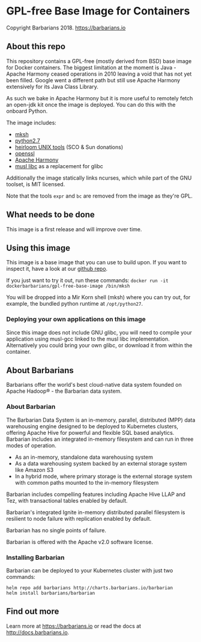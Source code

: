 # GPL-free Base Image for Containers

Copyright Barbarians 2018. https://barbarians.io

## About this repo

This repository contains a GPL-free (mostly derived from BSD) base image for Docker containers. The biggest limitation at the moment is Java - Apache Harmony ceased operations in 2010 leaving a void that has not yet been filled. Google went a different path but still use Apache Harmony extensively for its Java Class Library.

As such we bake in Apache Harmony but it is more useful to remotely fetch an open-jdk kit once the image is deployed. You can do this with the onboard Python.

The image includes:

* [mksh](http://www.mirbsd.org/mksh.htm)
* [python2.7](https://www.python.org/download/releases/2.7/)
* [heirloom UNIX tools](http://heirloom.sourceforge.net/tools.html) (SCO & Sun donations)
* [openssl](https://www.openssl.org/)
* [Apache Harmony](https://harmony.apache.org/)
* [musl libc](https://www.musl-libc.org/) as a replacement for glibc 

Additionally the image statically links ncurses, which while part of the GNU toolset, is MIT licensed.

Note that the tools ```expr``` and ```bc``` are removed from the image as they're GPL.

## What needs to be done

This image is a first release and will improve over time.

## Using this image

This image is a base image that you can use to build upon. If you want to inspect it, have a look at our [github repo](https://github.com/go-barbarians/gpl-free-basebuild).

If you just want to try it out, run these commands:
```docker run -it dockerbarbarians/gpl-free-base-image /bin/mksh```

You will be dropped into a Mir Korn shell (mksh) where you can try out, for example, the bundled python runtime at ```/opt/python27```.

### Deploying your own applications on this image

Since this image does not include GNU glibc, you will need to compile your application using musl-gcc linked to the musl libc implementation. Alternatively you could bring your own glibc, or download it from within the container.

## About Barbarians

Barbarians offer the world's best cloud-native data system founded on Apache Hadoop® - the Barbarian data system.

### About Barbarian
The Barbarian Data System is an in-memory, parallel, distributed (MPP) data warehousing engine designed to be deployed to Kubernetes clusters, offering Apache Hive for powerful and flexible SQL based analytics. Barbarian includes an integrated in-memory filesystem and can run in three modes of operation.

* As an in-memory, standalone data warehousing system
* As a data warehousing system backed by an external storage system like Amazon S3
* In a hybrid mode, where primary storage is the external storage system with common paths mounted to the in-memory filesystem

Barbarian includes compelling features including Apache Hive LLAP and Tez, with transactional tables enabled by default.

Barbarian's integrated Ignite in-memory distributed parallel filesystem is resilient to node failure with replication enabled by default.

Barbarian has no single points of failure.

Barbarian is offered with the Apache v2.0 software license.

### Installing Barbarian
Barbarian can be deployed to your Kubernetes cluster with just two commands:

```
helm repo add barbarians http://charts.barbarians.io/barbarian
helm install barbarians/barbarian
```

## Find out more
Learn more at https://barbarians.io or read the docs at http://docs.barbarians.io.
